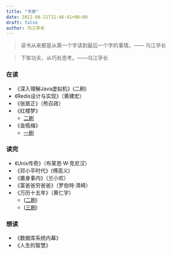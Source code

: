 ```yaml
---
title: "书单"
date: 2022-08-21T12:46:41+08:00
draft: false
author: 乌江亭长
---
```


> 读书从来都是从第一个字读到最后一个字的事情。—— 乌江亭长


> 下笨功夫，从巧处思考。——乌江亭长


### 在读

- 《深入理解Java虚拟机》(二刷)
- 《Redis设计与实现》（黄建宏）
- 《张居正》（熊召政）
- 《红楼梦》
	- [二刷](https://anriclee.github.io/posts/stone/1)
- 《金瓶梅》
	- [一刷]()


### 读完

- 《Unix传奇》（布莱恩·W·克尼汉）
- 《邓小平时代》(傅高义)
- 《置身事内》（兰小欢）
- 《富爸爸穷爸爸》（罗伯特·清崎）
- 《万历十五年》（黄仁宇）
	- ([二刷](https://anriclee.github.io/posts/readings/booklist/))
	- ([三刷](https://anriclee.github.io/posts/readings/booklist/))

### 想读

- 《数据库系统内幕》
- 《人生的智慧》



